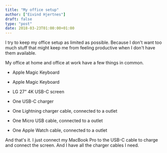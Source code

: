 ```yaml
---
title: "My office setup"
author: ["Eivind Hjertnes"]
draft: false
type: "post"
date: 2018-03-23T01:00:00+01:00
---
```


I try to keep my office setup as limited as possible. Because I don't
want too much stuff that might keep me from feeling productive when I
don't have them available.

My office at home and office at work have a few things in common.

-   Apple Magic Keyboard

-   Apple Magic Keyboard

-   LG 27" 4K USB-C screen

-   One USB-C charger

-   One Lightning charger cable, connected to a outlet

-   One Micro USB cable, connected to a outlet

-   One Apple Watch cable, connected to a outlet

And that's it. I just connect my MacBook Pro to the USB-C cable to
charge and connect the screen. And I have all the charger cables I need.
